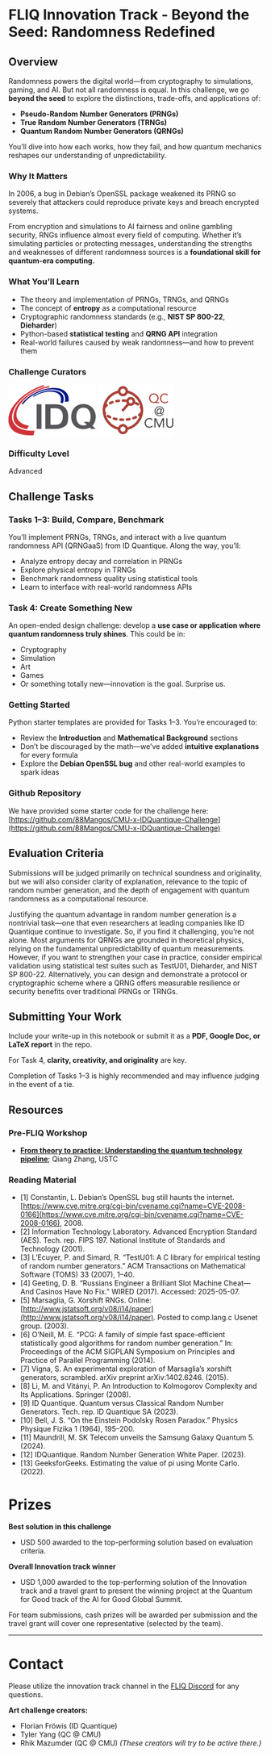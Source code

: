 # FLIQ Innovation Track - Beyond the Seed: Randomness Redefined

## Overview

Randomness powers the digital world—from cryptography to simulations, gaming, and AI. But not all randomness is equal. In this challenge, we go **beyond the seed** to explore the distinctions, trade-offs, and applications of:

* **Pseudo-Random Number Generators (PRNGs)**
* **True Random Number Generators (TRNGs)**
* **Quantum Random Number Generators (QRNGs)**

You’ll dive into how each works, how they fail, and how quantum mechanics reshapes our understanding of unpredictability.

### Why It Matters

In 2006, a bug in Debian’s OpenSSL package weakened its PRNG so severely that attackers could reproduce private keys and breach encrypted systems.

From encryption and simulations to AI fairness and online gambling security, RNGs influence almost every field of computing. Whether it’s simulating particles or protecting messages, understanding the strengths and weaknesses of different randomness sources is a **foundational skill for quantum-era computing.**

### What You’ll Learn

* The theory and implementation of PRNGs, TRNGs, and QRNGs
* The concept of **entropy** as a computational resource
* Cryptographic randomness standards (e.g., **NIST SP 800-22**, **Dieharder**)
* Python-based **statistical testing** and **QRNG API** integration
* Real-world failures caused by weak randomness—and how to prevent them

### Challenge Curators

![fig](fig1.png) ![fig](fig2.png)

### Difficulty Level

Advanced

## Challenge Tasks

### Tasks 1–3: Build, Compare, Benchmark

You’ll implement PRNGs, TRNGs, and interact with a live quantum randomness API (QRNGaaS) from ID Quantique. Along the way, you’ll:

* Analyze entropy decay and correlation in PRNGs
* Explore physical entropy in TRNGs
* Benchmark randomness quality using statistical tools
* Learn to interface with real-world randomness APIs

### Task 4: Create Something New

An open-ended design challenge: develop a **use case or application where quantum randomness truly shines**. This could be in:

* Cryptography
* Simulation
* Art
* Games
* Or something totally new—innovation is the goal. Surprise us.

### Getting Started

Python starter templates are provided for Tasks 1–3. You’re encouraged to:

* Review the **Introduction** and **Mathematical Background** sections
* Don’t be discouraged by the math—we’ve added **intuitive explanations** for every formula
* Explore the **Debian OpenSSL bug** and other real-world examples to spark ideas

### Github Repository

We have provided some starter code for the challenge here:
[https://github.com/88Mangos/CMU-x-IDQuantique-Challenge](https://github.com/88Mangos/CMU-x-IDQuantique-Challenge)

## Evaluation Criteria

Submissions will be judged primarily on technical soundness and originality, but we will also consider clarity of explanation, relevance to the topic of random number generation, and the depth of engagement with quantum randomness as a computational resource.

Justifying the quantum advantage in random number generation is a nontrivial task—one that even researchers at leading companies like ID Quantique continue to investigate. So, if you find it challenging, you’re not alone. Most arguments for QRNGs are grounded in theoretical physics, relying on the fundamental unpredictability of quantum measurements. However, if you want to strengthen your case in practice, consider empirical validation using statistical test suites such as TestU01, Dieharder, and NIST SP 800-22. Alternatively, you can design and demonstrate a protocol or cryptographic scheme where a QRNG offers measurable resilience or security benefits over traditional PRNGs or TRNGs.

## Submitting Your Work

Include your write-up in this notebook or submit it as a **PDF, Google Doc, or LaTeX report** in the repo.

For Task 4, **clarity, creativity, and originality** are key.

Completion of Tasks 1–3 is highly recommended and may influence judging in the event of a tie.

## Resources

### Pre-FLIQ Workshop

* [**From theory to practice: Understanding the quantum technology pipeline**](https://www.youtube.com/watch?v=TuLt7CEuWds); Qiang Zhang, USTC

### Reading Material

* [1] Constantin, L. Debian’s OpenSSL bug still haunts the internet. [https://www.cve.mitre.org/cgi-bin/cvename.cgi?name=CVE-2008-0166](https://www.cve.mitre.org/cgi-bin/cvename.cgi?name=CVE-2008-0166), 2008.
* [2] Information Technology Laboratory. Advanced Encryption Standard (AES). Tech. rep. FIPS 197. National Institute of Standards and Technology (2001).
* [3] L’Ecuyer, P. and Simard, R. “TestU01: A C library for empirical testing of random number generators.” ACM Transactions on Mathematical Software (TOMS) 33 (2007), 1–40.
* [4] Geeting, D. B. “Russians Engineer a Brilliant Slot Machine Cheat—And Casinos Have No Fix.” WIRED (2017). Accessed: 2025-05-07.
* [5] Marsaglia, G. Xorshift RNGs. Online: [http://www.jstatsoft.org/v08/i14/paper](http://www.jstatsoft.org/v08/i14/paper). Posted to comp.lang.c Usenet group. (2003).
* [6] O’Neill, M. E. “PCG: A family of simple fast space-efficient statistically good algorithms for random number generation.” In: Proceedings of the ACM SIGPLAN Symposium on Principles and Practice of Parallel Programming (2014).
* [7] Vigna, S. An experimental exploration of Marsaglia’s xorshift generators, scrambled. arXiv preprint arXiv:1402.6246. (2015).
* [8] Li, M. and Vitányi, P. An Introduction to Kolmogorov Complexity and Its Applications. Springer (2008).
* [9] ID Quantique. Quantum versus Classical Random Number Generators. Tech. rep. ID Quantique SA (2023).
* [10] Bell, J. S. “On the Einstein Podolsky Rosen Paradox.” Physics Physique Fizika 1 (1964), 195–200.
* [11] Maundrill, M. SK Telecom unveils the Samsung Galaxy Quantum 5. (2024).
* [12] IDQuantique. Random Number Generation White Paper. (2023).
* [13] GeeksforGeeks. Estimating the value of pi using Monte Carlo. (2022).

# Prizes

**Best solution in this challenge**
* USD 500 awarded to the top-performing solution based on evaluation criteria.

**Overall Innovation track winner**
* USD 1,000 awarded to the top-performing solution of the Innovation track and a travel grant to present the winning project at the Quantum for Good track of the AI for Good Global Summit.

For team submissions, cash prizes will be awarded per submission and the travel grant will cover one representative (selected by the team).

---

# Contact

Please utilize the innovation track channel in the [FLIQ Discord](https://discord.gg/7xNepHFwXW) for any questions. 

**Art challenge creators:**
* Florian Fröwis (ID Quantique)
* Tyler Yang (QC @ CMU)
* Rhik Mazumder (QC @ CMU)
*(These creators will try to be active there.)*